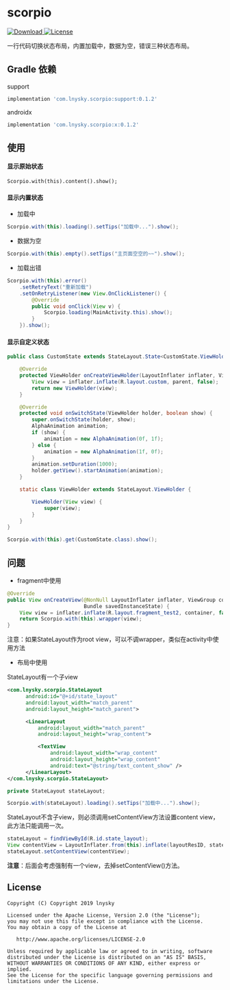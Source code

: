 # scorpio
[ ![Download](https://api.bintray.com/packages/danyon/maven/scorpio/images/download.svg) ](https://bintray.com/danyon/maven/scorpio/_latestVersion)[![License](https://img.shields.io/badge/license-Apache%202-lightgrey.svg)](https://www.apache.org/licenses/LICENSE-2.0.html)

一行代码切换状态布局，内置加载中，数据为空，错误三种状态布局。

## Gradle 依赖

support

```groovy
implementation 'com.lnysky.scorpio:support:0.1.2'
```

androidx

```groovy
implementation 'com.lnysky.scorpio:x:0.1.2'
```

## 使用

#### 显示原始状态

```jav
Scorpio.with(this).content().show();
```

#### 显示内置状态

- 加载中
```java
Scorpio.with(this).loading().setTips("加载中...").show();
```
- 数据为空
```java
Scorpio.with(this).empty().setTips("主页面空空的~~").show();
```
- 加载出错
```java
Scorpio.with(this).error()
    .setRetryText("重新加载")
    .setOnRetryListener(new View.OnClickListener() {
        @Override
        public void onClick(View v) {
            Scorpio.loading(MainActivity.this).show();
        }
    }).show();
```
#### 显示自定义状态

```java
public class CustomState extends StateLayout.State<CustomState.ViewHolder> {

	@Override
	protected ViewHolder onCreateViewHolder(LayoutInflater inflater, ViewGroup parent) {
		View view = inflater.inflate(R.layout.custom, parent, false);
		return new ViewHolder(view);
	}

	@Override
	protected void onSwitchState(ViewHolder holder, boolean show) {
		super.onSwitchState(holder, show);
		AlphaAnimation animation;
		if (show) {
			animation = new AlphaAnimation(0f, 1f);
		} else {
			animation = new AlphaAnimation(1f, 0f);
		}
		animation.setDuration(1000);
		holder.getView().startAnimation(animation);
	}

	static class ViewHolder extends StateLayout.ViewHolder {

		ViewHolder(View view) {
			super(view);
		}
	}
}
```
```java
Scorpio.with(this).get(CustomState.class).show();
```

## 问题

- fragment中使用

```java
@Override
public View onCreateView(@NonNull LayoutInflater inflater, ViewGroup container,
						 Bundle savedInstanceState) {
	View view = inflater.inflate(R.layout.fragment_test2, container, false);
	return Scorpio.with(this).wrapper(view);
}
```
注意：如果StateLayout作为root view，可以不调wrapper，类似在activity中使用方法

- 布局中使用

StateLayout有一个子view

```xml
<com.lnysky.scorpio.StateLayout
	  android:id="@+id/state_layout"
	  android:layout_width="match_parent"
	  android:layout_height="match_parent">

	  <LinearLayout
		  android:layout_width="match_parent"
		  android:layout_height="wrap_content">

		  <TextView
			  android:layout_width="wrap_content"
			  android:layout_height="wrap_content"
			  android:text="@string/text_content_show" />
	  </LinearLayout>
</com.lnysky.scorpio.StateLayout>
```

```java
private StateLayout stateLayout;

Scorpio.with(stateLayout).loading().setTips("加载中...").show();
```

StateLayout不含子view，则必须调用setContentView方法设置content view，此方法只能调用一次。

```java
stateLayout = findViewById(R.id.state_layout);
View contentView = LayoutInflater.from(this).inflate(layoutResID, stateLayout, false);
stateLayout.setContentView(contentView);
```
**注意**：后面会考虑强制有一个view，去掉setContentView()方法。

## License

```
Copyright (C) Copyright 2019 lnysky

Licensed under the Apache License, Version 2.0 (the "License");
you may not use this file except in compliance with the License.
You may obtain a copy of the License at

   http://www.apache.org/licenses/LICENSE-2.0

Unless required by applicable law or agreed to in writing, software
distributed under the License is distributed on an "AS IS" BASIS,
WITHOUT WARRANTIES OR CONDITIONS OF ANY KIND, either express or implied.
See the License for the specific language governing permissions and
limitations under the License.
```

